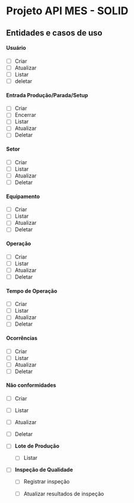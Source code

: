 # Projeto API MES - SOLID

## Entidades e casos de uso

#### Usuário
  - [ ] Criar
  - [ ] Atualizar
  - [ ] Listar
  - [ ] deletar

#### Entrada Produção/Parada/Setup
  - [ ] Criar
  - [ ] Encerrar
  - [ ] Listar
  - [ ] Atualizar
  - [ ] Deletar

#### Setor
  - [ ] Criar
  - [ ] Listar
  - [ ] Atualizar
  - [ ] Deletar

#### Equipamento
  - [ ] Criar
  - [ ] Listar
  - [ ] Atualizar
  - [ ] Deletar

#### Operação
  - [ ] Criar
  - [ ] Listar
  - [ ] Atualizar
  - [ ] Deletar

#### Tempo de Operação
  - [ ] Criar
  - [ ] Listar
  - [ ] Atualizar
  - [ ] Deletar

#### Ocorrências
  - [ ] Criar
  - [ ] Listar
  - [ ] Atualizar
  - [ ] Deletar

#### Não conformidades
  - [ ] Criar
  - [ ] Listar
  - [ ] Atualizar
  - [ ] Deletar

- [ ] **Lote de Produção**
  - [ ] Listar
- [ ] **Inspeção de Qualidade**
  - [ ] Registrar inspeção
  - [ ] Atualizar resultados de inspeção



